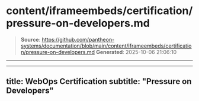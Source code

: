 # content/iframeembeds/certification/pressure-on-developers.md

> **Source**: https://github.com/pantheon-systems/documentation/blob/main/content/iframeembeds/certification/pressure-on-developers.md
> **Generated**: 2025-10-06 21:06:10

---

---
title: WebOps Certification
subtitle: "Pressure on Developers"
---

<Partial file="certification-guide/pressure-on-developers.md" />
